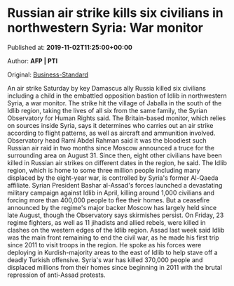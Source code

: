 
# Russian air strike kills six civilians in northwestern Syria: War monitor

Published at: **2019-11-02T11:25:00+00:00**

Author: **AFP | PTI**

Original: [Business-Standard](https://www.business-standard.com/article/pti-stories/russian-air-strike-kill-six-civilians-in-syria-monitor-119110200566_1.html)

An air strike Saturday by key Damascus ally Russia killed six civilians including a child in the embattled opposition bastion of Idlib in northwestern Syria, a war monitor. The strike hit the village of Jaballa in the south of the Idlib region, taking the lives of all six from the same family, the Syrian Observatory for Human Rights said.
The Britain-based monitor, which relies on sources inside Syria, says it determines who carries out an air strike according to flight patterns, as well as aircraft and ammunition involved. Observatory head Rami Abdel Rahman said it was the bloodiest such Russian air raid in two months since Moscow announced a truce for the surrounding area on August 31.
Since then, eight other civilians have been killed in Russian air strikes on different dates in the region, he said.
The Idlib region, which is home to some three million people including many displaced by the eight-year war, is controlled by Syria's former Al-Qaeda affiliate. Syrian President Bashar al-Assad's forces launched a devastating military campaign against Idlib in April, killing around 1,000 civilians and forcing more than 400,000 people to flee their homes.
But a ceasefire announced by the regime's major backer Moscow has largely held since late August, though the Observatory says skirmishes persist. On Friday, 23 regime fighters, as well as 11 jihadists and allied rebels, were killed in clashes on the western edges of the Idlib region.
Assad last week said Idlib was the main front remaining to end the civil war, as he made his first trip since 2011 to visit troops in the region. He spoke as his forces were deploying in Kurdish-majority areas to the east of Idlib to help stave off a deadly Turkish offensive.
Syria's war has killed 370,000 people and displaced millions from their homes since beginning in 2011 with the brutal repression of anti-Assad protests.
